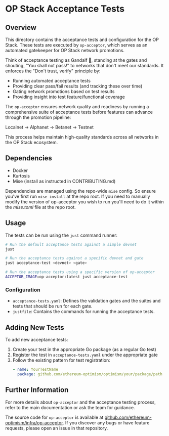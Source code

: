 # OP Stack Acceptance Tests

## Overview

This directory contains the acceptance tests and configuration for the OP Stack. These tests are executed by `op-acceptor`, which serves as an automated gatekeeper for OP Stack network promotions.

Think of acceptance testing as Gandalf 🧙, standing at the gates and shouting, "You shall not pass!" to networks that don't meet our standards. It enforces the "Don't trust, verify" principle by:

- Running automated acceptance tests
- Providing clear pass/fail results (and tracking these over time)
- Gating network promotions based on test results
- Providing insight into test feature/functional coverage

The `op-acceptor` ensures network quality and readiness by running a comprehensive suite of acceptance tests before features can advance through the promotion pipeline:

Localnet -> Alphanet → Betanet → Testnet

This process helps maintain high-quality standards across all networks in the OP Stack ecosystem.

## Dependencies

* Docker
* Kurtosis
* Mise (install as instructed in CONTRIBUTING.md)

Dependencies are managed using the repo-wide `mise` config. So ensure you've first run `mise install` at the repo root. If you need to manually modify the version of op-acceptor you wish to run you'll need to do it within the _mise.toml_ file at the repo root.

## Usage

The tests can be run using the `just` command runner:

```bash
# Run the default acceptance tests against a simple devnet
just

# Run the acceptance tests against a specific devnet and gate
just acceptance-test <devnet> <gate>

# Run the acceptance tests using a specific version of op-acceptor
ACCEPTOR_IMAGE=op-acceptor:latest just acceptance-test
```

### Configuration

- `acceptance-tests.yaml`: Defines the validation gates and the suites and tests that should be run for each gate.
- `justfile`: Contains the commands for running the acceptance tests.

## Adding New Tests

To add new acceptance tests:

1. Create your test in the appropriate Go package (as a regular Go test)
2. Register the test in `acceptance-tests.yaml` under the appropriate gate
3. Follow the existing pattern for test registration:
   ```yaml
   - name: YourTestName
     package: github.com/ethereum-optimism/optimism/your/package/path
   ```

## Further Information

For more details about `op-acceptor` and the acceptance testing process, refer to the main documentation or ask the team for guidance.

The source code for `op-acceptor` is available at [github.com/ethereum-optimism/infra/op-acceptor](https://github.com/ethereum-optimism/infra/tree/main/op-acceptor). If you discover any bugs or have feature requests, please open an issue in that repository.